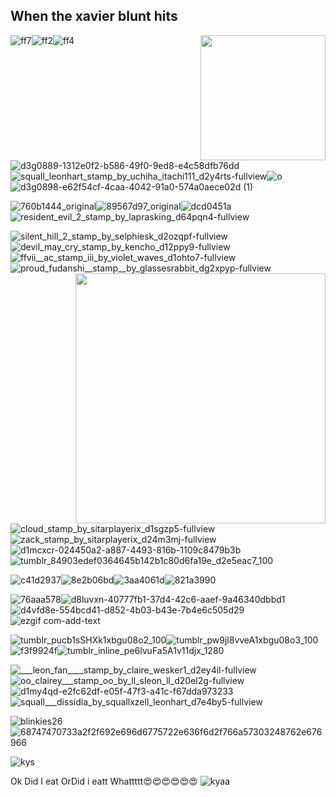 ## When the xavier blunt hits 

<img src="https://github.com/chiakaos/chiakaos/assets/118645754/3e183fd4-fa13-4ff8-828d-1b30c427eb36" width="200" height="200" align="right">


![ff7](https://github.com/chiakaos/chiakaos/assets/118645754/e901333c-ac1a-442f-a3e8-62515eacd043)![ff2](https://github.com/chiakaos/chiakaos/assets/118645754/04cc0b03-2312-4753-a5c1-e47242fd9ddf)![ff4](https://github.com/chiakaos/chiakaos/assets/118645754/b2aa2a02-78fa-4d50-9c2a-5f7fab5c04ba)





![d3g0889-1312e0f2-b586-49f0-9ed8-e4c58dfb76dd](https://github.com/chiakaos/chiakaos/assets/118645754/d86beaf8-6309-414d-8cf3-8740f83fef4b)![squall_leonhart_stamp_by_uchiha_itachi111_d2y4rts-fullview](https://github.com/chiakaos/chiakaos/assets/118645754/a08e49fa-0e1e-41f0-9b28-d81ca15e5b89)![o](https://github.com/chiakaos/chiakaos/assets/118645754/8cc18c41-d607-447c-9907-b8f6f06e6013)![d3g0898-e62f54cf-4caa-4042-91a0-574a0aece02d (1)](https://github.com/chiakaos/chiakaos/assets/118645754/a70ab071-de37-4441-93ea-88022c23d168)




![760b1444_original](https://github.com/chiakaos/chiakaos/assets/118645754/f5a11d69-87f1-4775-b575-aa0ecc62a881)![89567d97_original](https://github.com/chiakaos/chiakaos/assets/118645754/5fa8487d-881d-4ef2-a71c-a945ef543347)![dcd0451a](https://github.com/chiakaos/chiakaos/assets/118645754/815a0f82-31f9-4585-a0c7-c22458057a06)![resident_evil_2_stamp_by_laprasking_d64pqn4-fullview](https://github.com/chiakaos/chiakaos/assets/118645754/83438440-5e7e-4bb3-a637-c15bb9abbc48)

![silent_hill_2_stamp_by_selphiesk_d2ozqpf-fullview](https://github.com/chiakaos/chiakaos/assets/118645754/7ae60508-b9b2-4f67-8fb6-59ad3beeeb71)![devil_may_cry_stamp_by_kencho_d12ppy9-fullview](https://github.com/chiakaos/chiakaos/assets/118645754/8fa8ad46-58ab-49e1-9e0c-af28817bd1c7)![ffvii__ac_stamp_iii_by_violet_waves_d1ohto7-fullview](https://github.com/chiakaos/chiakaos/assets/118645754/1eb9326c-2912-44eb-be0a-b79dbed6950a)![proud_fudanshi__stamp__by_glassesrabbit_dg2xpyp-fullview](https://github.com/chiakaos/chiakaos/assets/118645754/6dce8c38-630f-48ed-b6d1-d2eb1b5d578c)<img align="right" width="400" height="400" src="https://github.com/chiakaos/chiakaos/assets/118645754/f403b5bf-dc81-44f2-89a2-c25e7d8b25c5">


![cloud_stamp_by_sitarplayerix_d1sgzp5-fullview](https://github.com/chiakaos/chiakaos/assets/118645754/00e58fdb-f9bf-44f1-ab4a-f665cb8559bb)![zack_stamp_by_sitarplayerix_d24m3mj-fullview](https://github.com/chiakaos/chiakaos/assets/118645754/e1c0daea-57c8-4811-92b5-d33b0b6840c0)![d1mcxcr-024450a2-a887-4493-816b-1109c8479b3b](https://github.com/chiakaos/chiakaos/assets/118645754/052bd20d-b229-47fc-9ccf-891435588d89)![tumblr_84903edef0364645b142b1c80d6fa19e_d2e5eac7_100](https://github.com/chiakaos/chiakaos/assets/118645754/9318da5c-160b-48ca-9eed-03a79925c014)

![c41d2937](https://github.com/chiakaos/chiakaos/assets/118645754/972a31df-0a43-4025-a33d-c0f7f911cede)![8e2b06bd](https://github.com/chiakaos/chiakaos/assets/118645754/65477033-09be-4717-b035-c46aed367f07)![3aa4061d](https://github.com/chiakaos/chiakaos/assets/118645754/89f42667-53f6-46e8-a6aa-73ebc2124882)![821a3990](https://github.com/chiakaos/chiakaos/assets/118645754/46e92349-4f9d-429e-910c-abe5d40f1fe3)

![76aaa578](https://github.com/chiakaos/chiakaos/assets/118645754/87c72d9a-39a2-4c3f-937e-e51997689325)![d8luvxn-40777fb1-37d4-42c6-aaef-9a46340dbbd1](https://github.com/chiakaos/chiakaos/assets/118645754/734f5c6b-5f84-4130-9e17-c0fbff381199)![d4vfd8e-554bcd41-d852-4b03-b43e-7b4e6c505d29](https://github.com/chiakaos/chiakaos/assets/118645754/8c200246-614d-4078-9ae1-08c5de7902ec)![ezgif com-add-text](https://github.com/chiakaos/chiakaos/assets/118645754/666330b7-622f-4598-9b1c-c98f9a51f1e3)

![tumblr_pucb1sSHXk1xbgu08o2_100](https://github.com/chiakaos/chiakaos/assets/118645754/c94248e1-7cf0-476e-b5d3-bd3d5a958ea1)![tumblr_pw9jl8vveA1xbgu08o3_100](https://github.com/chiakaos/chiakaos/assets/118645754/e8ed7ee4-7ba4-410b-8fe8-2d3d7e42eab9)![f3f9924f](https://github.com/chiakaos/chiakaos/assets/118645754/4f708005-74a1-48fd-a7fc-04a17918b226)![tumblr_inline_pe6lvuFa5A1v11djx_1280](https://github.com/chiakaos/chiakaos/assets/118645754/ac35306e-ef4e-4ecc-a895-a3f561979fb1)

![___leon_fan____stamp_by_claire_wesker1_d2ey4il-fullview](https://github.com/chiakaos/chiakaos/assets/118645754/b23a25ef-d8a8-466e-a046-fe81b036f2e3)![oo_clairey___stamp_oo_by_ll_sleon_ll_d20el2g-fullview](https://github.com/chiakaos/chiakaos/assets/118645754/7f63336a-ab66-4cc9-8b0e-bbef92f34828)![d1my4qd-e2fc62df-e05f-47f3-a41c-f67dda973233](https://github.com/chiakaos/chiakaos/assets/118645754/a567eb9d-c7cc-4d67-8682-b9a489db3ec6)![squall___dissidia_by_squallxzell_leonhart_d7e4by5-fullview](https://github.com/chiakaos/chiakaos/assets/118645754/4591366d-15f3-4577-80d3-ce6498514da5)





![blinkies26](https://github.com/chiakaos/chiakaos/assets/118645754/3b451afd-ce94-45b0-8b19-2c560c4b2933)![68747470733a2f2f692e696d6775722e636f6d2f766a57303248762e676966](https://github.com/chiakaos/chiakaos/assets/118645754/5a82d58f-1238-4f50-b7bb-46169aae0469)



![kys](https://github.com/chiakaos/chiakaos/assets/118645754/b7d342a4-316f-4eda-8641-037f2ec02f4b)

Ok Did I eat OrDid i eatt Whattttt😍😍😍😍😍😍
![kyaa](https://github.com/chiakaos/chiakaos/assets/118645754/9fef636d-e03a-4b6e-97dd-dff479f84f0c)


